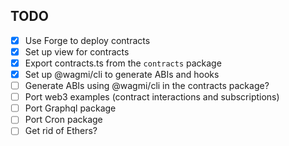 ## TODO

- [x] Use Forge to deploy contracts
- [x] Set up view for contracts
- [x] Export contracts.ts from the `contracts` package
- [x] Set up @wagmi/cli to generate ABIs and hooks
- [ ] Generate ABIs using @wagmi/cli in the contracts package?
- [ ] Port web3 examples (contract interactions and subscriptions)
- [ ] Port Graphql package
- [ ] Port Cron package
- [ ] Get rid of Ethers?
